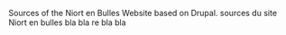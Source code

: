 Sources of the Niort en Bulles Website based on Drupal.
sources du site Niort en bulles
bla bla
re bla bla
